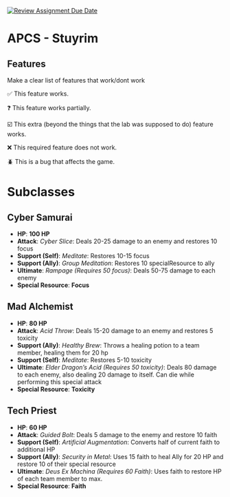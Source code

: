 [![Review Assignment Due Date](https://classroom.github.com/assets/deadline-readme-button-22041afd0340ce965d47ae6ef1cefeee28c7c493a6346c4f15d667ab976d596c.svg)](https://classroom.github.com/a/KprAwj1n)
# APCS - Stuyrim

## Features

Make a clear list of features that work/dont work

:white_check_mark: This feature works.

:question: This feature works partially.

:ballot_box_with_check: This extra (beyond the things that the lab was supposed to do) feature works.

:x: This required feature does not work.

:beetle: This is a bug that affects the game.

# Subclasses

## Cyber Samurai
- **HP**: **100 HP**
- **Attack**: *Cyber Slice*: Deals 20-25 damage to an enemy and restores 10 focus 
- **Support (Self)**: *Meditate*: Restores 10-15 focus
- **Support (Ally)**: *Group Meditation*: Restores 10 specialResource to ally
- **Ultimate**: *Rampage (Requires 50 focus)*: Deals 50-75 damage to each enemy
- **Special Resource**: **Focus**

## Mad Alchemist
- **HP**: **80 HP**
- **Attack**: *Acid Throw*: Deals 15-20 damage to an enemy and restores 5 toxicity 
- **Support (Ally)**: *Healthy Brew*: Throws a healing potion to a team member, healing them for 20 hp
- **Support (Self)**: *Meditate*: Restores 5-10 toxicity
- **Ultimate**: *Elder Dragon’s Acid (Requires 50 toxicity)*: Deals 80 damage to each enemy, also dealing 20 damage to itself. Can die while performing this special attack
- **Special Resource**: **Toxicity**


## Tech Priest
- **HP**: **60 HP**
- **Attack**: *Guided Bolt*: Deals 5 damage to the enemy and restore 10 faith
- **Support (Self)**: *Artificial Augmentation*: Converts half of current faith to additional HP
- **Support (Ally)**: *Security in Metal*: Uses 15 faith to heal Ally for 20 HP and restore 10 of their special resource
- **Ultimate**: *Deus Ex Machina (Requires 60 Faith)*: Uses faith to restore HP of each team member to max.
- **Special Resource**: **Faith**

